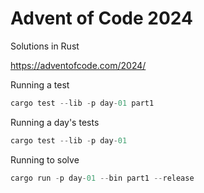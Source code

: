 # Advent of Code 2024
Solutions in Rust

<https://adventofcode.com/2024/>


Running a test
```rust
cargo test --lib -p day-01 part1
```
Running a day's tests
```rust
cargo test --lib -p day-01
```
Running to solve
```rust
cargo run -p day-01 --bin part1 --release
```